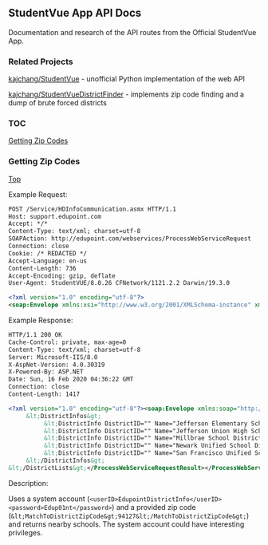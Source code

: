## StudentVue App API Docs

Documentation and research of the API routes from the Official StudentVue App.

### Related Projects

[kajchang/StudentVue](https://github.com/kajchang/StudentVue) - unofficial Python implementation of the web API

[kajchang/StudentVueDistrictFinder](https://github.com/kajchang/StudentVueDistrictFinder) - implements zip code finding and a dump of brute forced districts

### TOC
[Getting Zip Codes](#getting-zip-codes)

### Getting Zip Codes
[Top](#TOC)

Example Request:
```xml
POST /Service/HDInfoCommunication.asmx HTTP/1.1
Host: support.edupoint.com
Accept: */*
Content-Type: text/xml; charset=utf-8
SOAPAction: http://edupoint.com/webservices/ProcessWebServiceRequest
Connection: close
Cookie: /* REDACTED */
Accept-Language: en-us
Content-Length: 736
Accept-Encoding: gzip, deflate
User-Agent: StudentVUE/8.0.26 CFNetwork/1121.2.2 Darwin/19.3.0

<?xml version="1.0" encoding="utf-8"?>
<soap:Envelope xmlns:xsi="http://www.w3.org/2001/XMLSchema-instance" xmlns:xsd="http://www.w3.org/2001/XMLSchema" xmlns:soap="http://schemas.xmlsoap.org/soap/envelope/"><soap:Body><ProcessWebServiceRequest xmlns="http://edupoint.com/webservices/"><userID>EdupointDistrictInfo</userID><password>Edup01nt</password><skipLoginLog>1</skipLoginLog><parent>0</parent><webServiceHandleName>HDInfoServices</webServiceHandleName><methodName>GetMatchingDistrictList</methodName><paramStr>&lt;Parms&gt;&lt;Key&gt;5E4B7859-B805-474B-A833-FDB15D205D40&lt;/Key&gt;&lt;MatchToDistrictZipCode&gt;94127&lt;/MatchToDistrictZipCode&gt;&lt;/Parms&gt;</paramStr></ProcessWebServiceRequest></soap:Body></soap:Envelope>
```

Example Response:
```xml
HTTP/1.1 200 OK
Cache-Control: private, max-age=0
Content-Type: text/xml; charset=utf-8
Server: Microsoft-IIS/8.0
X-AspNet-Version: 4.0.30319
X-Powered-By: ASP.NET
Date: Sun, 16 Feb 2020 04:36:22 GMT
Connection: close
Content-Length: 1417

<?xml version="1.0" encoding="utf-8"?><soap:Envelope xmlns:soap="http://schemas.xmlsoap.org/soap/envelope/" xmlns:xsi="http://www.w3.org/2001/XMLSchema-instance" xmlns:xsd="http://www.w3.org/2001/XMLSchema"><soap:Body><ProcessWebServiceRequestResponse xmlns="http://edupoint.com/webservices/"><ProcessWebServiceRequestResult>&lt;DistrictLists xmlns:xsd="http://www.w3.org/2001/XMLSchema" xmlns:xsi="http://www.w3.org/2001/XMLSchema-instance"&gt;
     &lt;DistrictInfos&gt;
          &lt;DistrictInfo DistrictID="" Name="Jefferson Elementary School District" Address="Daly City CA 94015" PvueURL="https://portal.jsd.k12.ca.us/" /&gt;
          &lt;DistrictInfo DistrictID="" Name="Jefferson Union High School District" Address="Daly City CA 94015" PvueURL="https://genesis.juhsd.net/pxp" /&gt;
          &lt;DistrictInfo DistrictID="" Name="Millbrae School District" Address="Millbrae CA 94030" PvueURL="https://mesdparentvue.millbraesd.org" /&gt;
          &lt;DistrictInfo DistrictID="" Name="Newark Unified School District" Address="Newark CA 94560" PvueURL="https://vue.newarkunified.org/PXP" /&gt;
          &lt;DistrictInfo DistrictID="" Name="San Francisco Unified School District" Address="San Francisco CA 94102" PvueURL="https://portal.sfusd.edu/" /&gt;
     &lt;/DistrictInfos&gt;
&lt;/DistrictLists&gt;</ProcessWebServiceRequestResult></ProcessWebServiceRequestResponse></soap:Body></soap:Envelope>
```

Description:

Uses a system account (`<userID>EdupointDistrictInfo</userID><password>Edup01nt</password>`) and a provided zip code (`&lt;MatchToDistrictZipCode&gt;94127&lt;/MatchToDistrictZipCode&gt;`) and returns nearby schools. The system account could have interesting privileges.
